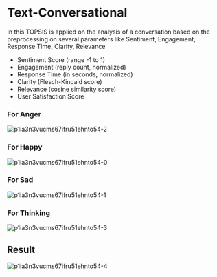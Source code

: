# Text-Conversational

In this TOPSIS is applied on the analysis of a conversation based on the preprocessing on several parameters like
Sentiment, Engagement, Response Time, Clarity, Relevance

- Sentiment Score (range -1 to 1)
- Engagement (reply count, normalized)
- Response Time (in seconds, normalized)
- Clarity (Flesch-Kincaid score)
- Relevance (cosine similarity score)
- User Satisfaction Score

### For Anger

![p1ia3n3vucms67ifru51ehnto54-2](https://github.com/user-attachments/assets/6d6205f5-94aa-43f5-aa0e-0d5226b5428f)

### For Happy

![p1ia3n3vucms67ifru51ehnto54-0](https://github.com/user-attachments/assets/f6a57e82-0cf1-40ca-a531-addf64bc056d)

### For Sad

![p1ia3n3vucms67ifru51ehnto54-1](https://github.com/user-attachments/assets/fdf070ad-d282-4e0d-8a9c-b0aa6adaf229)

### For Thinking

![p1ia3n3vucms67ifru51ehnto54-3](https://github.com/user-attachments/assets/83af3c76-9a52-4222-9a90-0faacf225e89)

## Result

![p1ia3n3vucms67ifru51ehnto54-4](https://github.com/user-attachments/assets/3b6e1412-4b07-429a-9f27-f0c62443eaec)
